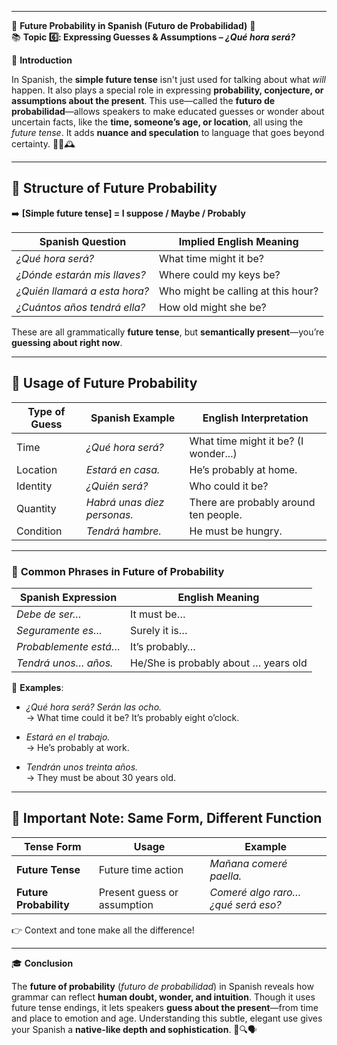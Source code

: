 
---
🌟 **Future Probability in Spanish (Futuro de Probabilidad)** 🌟  
📚 **Topic 6️⃣: Expressing Guesses & Assumptions – _¿Qué hora será?_**

📘 **Introduction**

In Spanish, the **simple future tense** isn't just used for talking about what _will_ happen. It also plays a special role in expressing **probability, conjecture, or assumptions about the present**. This use—called the **futuro de probabilidad**—allows speakers to make educated guesses or wonder about uncertain facts, like the **time, someone’s age, or location**, all using the _future tense_. It adds **nuance and speculation** to language that goes beyond certainty. 🔮🧠🕰️

---

## 🧩 **Structure of Future Probability**

➡️ **[Simple future tense] = I suppose / Maybe / Probably**

|Spanish Question|Implied English Meaning|
|---|---|
|_¿Qué hora será?_|What time might it be?|
|_¿Dónde estarán mis llaves?_|Where could my keys be?|
|_¿Quién llamará a esta hora?_|Who might be calling at this hour?|
|_¿Cuántos años tendrá ella?_|How old might she be?|

These are all grammatically **future tense**, but **semantically present**—you’re **guessing about right now**.

---

## 🧠 **Usage of Future Probability**

|Type of Guess|Spanish Example|English Interpretation|
|---|---|---|
|Time|_¿Qué hora será?_|What time might it be? (I wonder...)|
|Location|_Estará en casa._|He’s probably at home.|
|Identity|_¿Quién será?_|Who could it be?|
|Quantity|_Habrá unas diez personas._|There are probably around ten people.|
|Condition|_Tendrá hambre._|He must be hungry.|

---

### 🔁 **Common Phrases in Future of Probability**

|Spanish Expression|English Meaning|
|---|---|
|_Debe de ser…_|It must be…|
|_Seguramente es…_|Surely it is…|
|_Probablemente está…_|It’s probably…|
|_Tendrá unos… años._|He/She is probably about … years old|

📝 **Examples**:

- _¿Qué hora será? Serán las ocho._  
    → What time could it be? It’s probably eight o’clock.
    
- _Estará en el trabajo._  
    → He’s probably at work.
    
- _Tendrán unos treinta años._  
    → They must be about 30 years old.
    

---

## 🧠 **Important Note: Same Form, Different Function**

|Tense Form|Usage|Example|
|---|---|---|
|**Future Tense**|Future time action|_Mañana comeré paella._|
|**Future Probability**|Present guess or assumption|_Comeré algo raro… ¿qué será eso?_|

👉 Context and tone make all the difference!

---

🎓 **Conclusion**

The **future of probability** (_futuro de probabilidad_) in Spanish reveals how grammar can reflect **human doubt, wonder, and intuition**. Though it uses future tense endings, it lets speakers **guess about the present**—from time and place to emotion and age. Understanding this subtle, elegant use gives your Spanish a **native-like depth and sophistication**. 🧭🔍🗣️